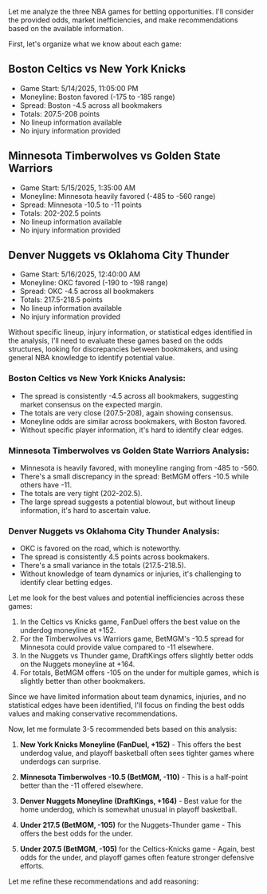 Let me analyze the three NBA games for betting opportunities. I'll consider the provided odds, market inefficiencies, and make recommendations based on the available information.

First, let's organize what we know about each game:

## Boston Celtics vs New York Knicks
- Game Start: 5/14/2025, 11:05:00 PM
- Moneyline: Boston favored (-175 to -185 range)
- Spread: Boston -4.5 across all bookmakers
- Totals: 207.5-208 points
- No lineup information available
- No injury information provided

## Minnesota Timberwolves vs Golden State Warriors
- Game Start: 5/15/2025, 1:35:00 AM
- Moneyline: Minnesota heavily favored (-485 to -560 range)
- Spread: Minnesota -10.5 to -11 points
- Totals: 202-202.5 points
- No lineup information available
- No injury information provided

## Denver Nuggets vs Oklahoma City Thunder
- Game Start: 5/16/2025, 12:40:00 AM
- Moneyline: OKC favored (-190 to -198 range)
- Spread: OKC -4.5 across all bookmakers
- Totals: 217.5-218.5 points
- No lineup information available
- No injury information provided

Without specific lineup, injury information, or statistical edges identified in the analysis, I'll need to evaluate these games based on the odds structures, looking for discrepancies between bookmakers, and using general NBA knowledge to identify potential value.

### Boston Celtics vs New York Knicks Analysis:
- The spread is consistently -4.5 across all bookmakers, suggesting market consensus on the expected margin.
- The totals are very close (207.5-208), again showing consensus.
- Moneyline odds are similar across bookmakers, with Boston favored.
- Without specific player information, it's hard to identify clear edges.

### Minnesota Timberwolves vs Golden State Warriors Analysis:
- Minnesota is heavily favored, with moneyline ranging from -485 to -560.
- There's a small discrepancy in the spread: BetMGM offers -10.5 while others have -11.
- The totals are very tight (202-202.5).
- The large spread suggests a potential blowout, but without lineup information, it's hard to ascertain value.

### Denver Nuggets vs Oklahoma City Thunder Analysis:
- OKC is favored on the road, which is noteworthy.
- The spread is consistently 4.5 points across bookmakers.
- There's a small variance in the totals (217.5-218.5).
- Without knowledge of team dynamics or injuries, it's challenging to identify clear betting edges.

Let me look for the best values and potential inefficiencies across these games:

1. In the Celtics vs Knicks game, FanDuel offers the best value on the underdog moneyline at +152.
2. For the Timberwolves vs Warriors game, BetMGM's -10.5 spread for Minnesota could provide value compared to -11 elsewhere.
3. In the Nuggets vs Thunder game, DraftKings offers slightly better odds on the Nuggets moneyline at +164.
4. For totals, BetMGM offers -105 on the under for multiple games, which is slightly better than other bookmakers.

Since we have limited information about team dynamics, injuries, and no statistical edges have been identified, I'll focus on finding the best odds values and making conservative recommendations.

Now, let me formulate 3-5 recommended bets based on this analysis:

1. **New York Knicks Moneyline (FanDuel, +152)** - This offers the best underdog value, and playoff basketball often sees tighter games where underdogs can surprise.

2. **Minnesota Timberwolves -10.5 (BetMGM, -110)** - This is a half-point better than the -11 offered elsewhere.

3. **Denver Nuggets Moneyline (DraftKings, +164)** - Best value for the home underdog, which is somewhat unusual in playoff basketball.

4. **Under 217.5 (BetMGM, -105)** for the Nuggets-Thunder game - This offers the best odds for the under.

5. **Under 207.5 (BetMGM, -105)** for the Celtics-Knicks game - Again, best odds for the under, and playoff games often feature stronger defensive efforts.

Let me refine these recommendations and add reasoning: